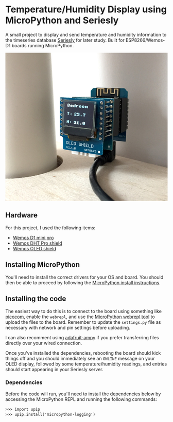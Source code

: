 # Temperature/Humidity Display using MicroPython and Seriesly

A small project to display and send temperature and humidity information
to the timeseries database [Seriesly][1] for later study. Built
for ESP8266/Wemos-D1 boards running MicroPython.

![Example Image][example_image]

## Hardware

For this project, I used the following items:

- [Wemos D1 mini pro][6]
- [Wemos DHT Pro shield][7]
- [Wemos OLED shield][8]

## Installing MicroPython

You'll need to install the correct drivers for your OS and board. You should
then be able to proceed by following the [MicroPython install instructions][3].

## Installing the code

The easiest way to do this is to connect to the board using something like
[picocom][4], enable the `webrepl`, and use the [MicroPython webrepl tool][5]
to upload the files to the board. Remember to update the `settings.py` file
as necessary with network and pin settings before uploading.

I can also recomment using [adafruit-ampy][9] if you prefer transferring files
directly over your wired connection.

Once you've installed the dependencies, rebooting the board should kick things
off and you should immediately see an `ONLINE` message on your OLED display,
followed by some temperature/humidity readings, and entries should start
appearing in your Seriesly server.

### Dependencies
Before the code will run, you'll need to install the dependencies below by
accessing the MicroPython REPL and running the following commands:

    >>> import upip
    >>> upip.install('micropython-logging')


[1]: https://github.com/dustin/seriesly/
[3]: https://docs.micropython.org/en/latest/esp8266/esp8266/tutorial/intro.html
[4]: https://github.com/npat-efault/picocom
[5]: http://micropython.org/webrepl/
[6]: https://www.wemos.cc/product/d1-mini-pro.html
[7]: https://www.wemos.cc/product/dht-pro-shield.html
[8]: https://www.wemos.cc/product/oled-shield.html
[9]: https://github.com/adafruit/ampy
[example_image]: https://raw.githubusercontent.com/OldhamMade/ESP8266-OLED-dht-micropython-seriesly/master/example.jpg
